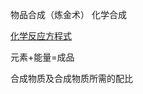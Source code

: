 物品合成（炼金术）
化学合成

[化学反应方程式 ](https://github.com/search?l=Python&o=desc&q=%22chemical+equations%22&s=stars&type=Repositories)

 元素+能量=成品
 
 
 合成物质及合成物质所需的配比
